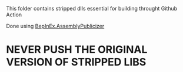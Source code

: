 This folder contains stripped dlls essential for building throught Github Action

Done using [BepInEx.AssemblyPublicizer](https://github.com/BepInEx/BepInEx.AssemblyPublicizer)

# NEVER PUSH THE ORIGINAL VERSION OF STRIPPED LIBS
